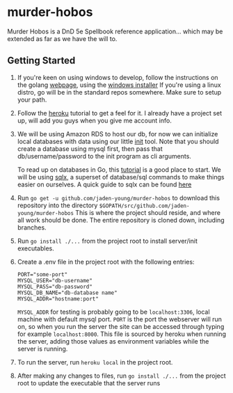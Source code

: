 # murder-hobos

Murder Hobos is a DnD 5e Spellbook reference application... which may be extended as far as we have the will to.

## Getting Started

1. If you're keen on using windows to develop, follow the instructions on the golang 
   [webpage](https://golang.org/doc/install), using the [windows installer](https://storage.googleapis.com/golang/go1.7.3.windows-amd64.msi)
   If you're using a linux distro, go will be in the standard repos somewhere. Make sure to setup your path.

2. Follow the [heroku](https://devcenter.heroku.com/articles/getting-started-with-go#introduction) tutorial to get a feel for it.
   I already have a project set up, will add you guys when you give me account info.

3. We will be using Amazon RDS to host our db, for now we can initialize local databases
   with data using our little [init](https://github.com/jaden-young/murder-hobos/tree/master/db/initDb) tool. 
   Note that you should create a database using mysql first, then pass that db/username/password to the init program as cli arguments.
   
   To read up on databases in Go, this [tutorial](http://go-database-sql.org/) is a good place to start.
   We will be using [sqlx](https://github.com/jmoiron/sqlx), a superset of database/sql commands to make things easier on ourselves.
   A quick guide to sqlx can be found [here](http://jmoiron.github.io/sqlx/)

4. Run ```go get -u github.com/jaden-young/murder-hobos``` to download this repository into the directory ```$GOPATH/src/github.com/jaden-young/murder-hobos```
   This is where the project should reside, and where all work should be done. The entire repository is cloned down, including branches.

5. Run ```go install ./...``` from the project root to install server/init executables.

5. Create a .env file in the project root with the following entries:
    ```
    PORT="some-port"
    MYSQL_USER="db-username"
    MYSQL_PASS="db-password"
    MYSQL_DB_NAME="db-database name"
    MYSQL_ADDR="hostname:port"
    ```
    ```MYSQL_ADDR``` for testing is probably going to be ```localhost:3306```, local machine with default mysql port.
    ```PORT``` is the port the webserver will run on, so when you run the server the site can be accessed through typing for example ```localhost:8000```.
    This file is sourced by heroku when running the server, adding those values as environment variables while the server is running.

6. To run the server, run ```heroku local``` in the project root.
7. After making any changes to files, run ```go install ./...``` from the project root to update the executable that the server runs

